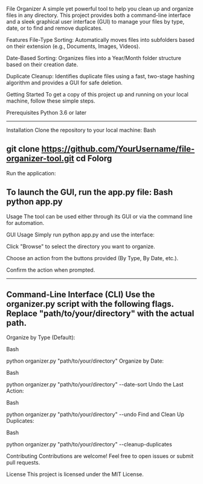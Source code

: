 File Organizer
A simple yet powerful tool to help you clean up and organize files in any directory. This project provides both a command-line interface and a sleek graphical user interface (GUI) to manage your files by type, date, or to find and remove duplicates.

Features
File-Type Sorting: Automatically moves files into subfolders based on their extension (e.g., Documents, Images, Videos).

Date-Based Sorting: Organizes files into a Year/Month folder structure based on their creation date.

Duplicate Cleanup: Identifies duplicate files using a fast, two-stage hashing algorithm and provides a GUI for safe deletion.

Getting Started
To get a copy of this project up and running on your local machine, follow these simple steps.

Prerequisites
Python 3.6 or later

----------------
Installation
Clone the repository to your local machine:
Bash

git clone https://github.com/YourUsername/file-organizer-tool.git
cd Folorg
----------------
Run the application:

To launch the GUI, run the app.py file:
Bash
python app.py
----------------

Usage
The tool can be used either through its GUI or via the command line for automation.

GUI Usage
Simply run python app.py and use the interface:

Click "Browse" to select the directory you want to organize.

Choose an action from the buttons provided (By Type, By Date, etc.).

Confirm the action when prompted.

----------------
Command-Line Interface (CLI)
Use the organizer.py script with the following flags. Replace "path/to/your/directory" with the actual path.
----------------

Organize by Type (Default):

Bash

python organizer.py "path/to/your/directory"
Organize by Date:

Bash

python organizer.py "path/to/your/directory" --date-sort
Undo the Last Action:

Bash

python organizer.py "path/to/your/directory" --undo
Find and Clean Up Duplicates:

Bash

python organizer.py "path/to/your/directory" --cleanup-duplicates

Contributing
Contributions are welcome! Feel free to open issues or submit pull requests.

License
This project is licensed under the MIT License.